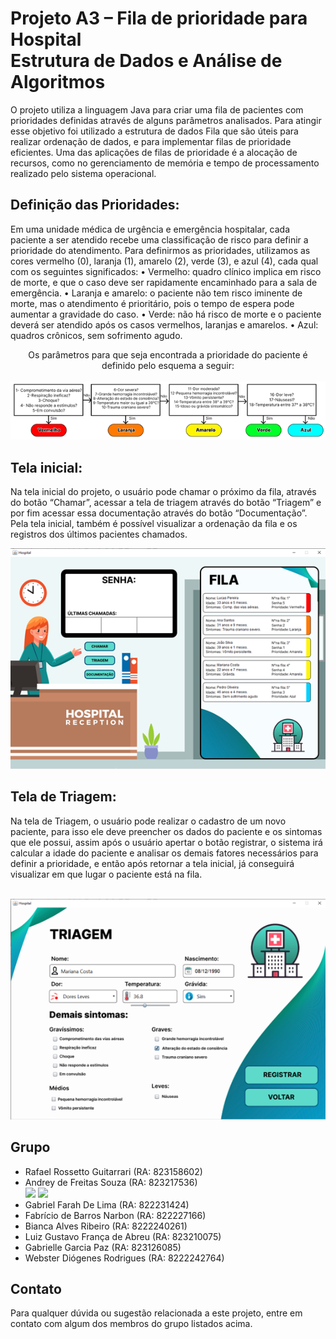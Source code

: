 # Projeto A3 – Fila de prioridade para Hospital  <br> Estrutura de Dados e Análise de Algoritmos

O projeto utiliza a linguagem Java para criar uma fila de pacientes com prioridades definidas através de alguns parâmetros analisados. Para atingir esse objetivo foi utilizado a estrutura de dados Fila que são úteis para realizar ordenação de dados, e para implementar filas de prioridade eficientes. Uma das aplicações de filas de prioridade é a alocação de recursos, como no gerenciamento de memória e tempo de processamento realizado pelo sistema operacional.

## Definição das Prioridades:
Em uma unidade médica de urgência e emergência hospitalar, cada paciente a ser atendido recebe uma classificação de risco para definir a prioridade do atendimento. Para definirmos as prioridades, utilizamos as cores vermelho (0), laranja (1), amarelo (2), verde (3), e azul (4), cada qual com os seguintes significados: 
• Vermelho: quadro clínico implica em risco de morte, e que o caso deve ser rapidamente encaminhado para a sala de emergência. 
• Laranja e amarelo: o paciente não tem risco iminente de morte, mas o atendimento é prioritário, pois o tempo de espera pode aumentar a gravidade do caso. 
• Verde: não há risco de morte e o paciente deverá ser atendido após os casos vermelhos, laranjas e amarelos. 
• Azul: quadros crônicos, sem sofrimento agudo. 
<p align="center">
    Os parâmetros para que seja encontrada  a prioridade do paciente é definido pelo esquema a seguir:<br><br>
<img src= "https://github.com/Andrey-de-Freitas-Souza/Projeto-EDAA/blob/main/FilaDeEspera/src/main/resources/Imagens/Diagrama.png?raw=true">
</p>

## Tela inicial:
Na tela inicial do projeto, o usuário pode chamar o próximo da fila, através do botão “Chamar”, acessar a tela de triagem através do botão “Triagem” e por fim acessar essa documentação através do botão “Documentação”. Pela tela inicial, também é possível visualizar a ordenação da fila e os registros dos últimos pacientes chamados.
<p align="center">
<img src= "https://github.com/Andrey-de-Freitas-Souza/Projeto-EDAA/blob/main/FilaDeEspera/src/main/resources/Imagens/TelaInicialGitHub.png?raw=true">
</p>

## Tela de Triagem: 
Na tela de Triagem, o usuário pode realizar o cadastro de um novo paciente, para isso ele deve preencher os dados do paciente e os sintomas que ele possui, assim após o usuário apertar o botão registrar, o sistema irá calcular a idade do paciente e analisar os demais fatores necessários para definir a prioridade, e então após retornar a tela inicial, já conseguirá visualizar em que lugar o paciente está na fila. <br><br>
<p align="center">
<img src= "https://github.com/Andrey-de-Freitas-Souza/Projeto-EDAA/blob/main/FilaDeEspera/src/main/resources/Imagens/TelaTriagemGitHub.png?raw=true">
</p>


## Grupo

- Rafael Rossetto Guitarrari (RA: 823158602)
- Andrey de Freitas Souza (RA: 823217536) <br>
  <a href="https://www.linkedin.com/in/andrey-de-freitas-souza-91206b26a/" target="_blank"><img src="https://img.shields.io/badge/-LinkedIn-%230077B5?style=for-the-badge&logo=linkedin&logoColor=white" target="_blank"></a>
<a href = "mailto:andreyfrsouza@gmail.com"><img src="https://img.shields.io/badge/-Gmail-%23333?style=for-the-badge&logo=gmail&logoColor=white" target="_blank"></a>  
- Gabriel Farah De Lima (RA: 822231424)
- Fabrício de Barros Narbon (RA: 822227166)
- Bianca Alves Ribeiro (RA: 8222240261)
- Luiz Gustavo França de Abreu (RA: 823210075)
- Gabrielle Garcia Paz (RA: 823126085)
- Webster Diógenes Rodrigues (RA: 8222242764)

## Contato

Para qualquer dúvida ou sugestão relacionada a este projeto, entre em contato com algum dos membros do grupo listados acima.

